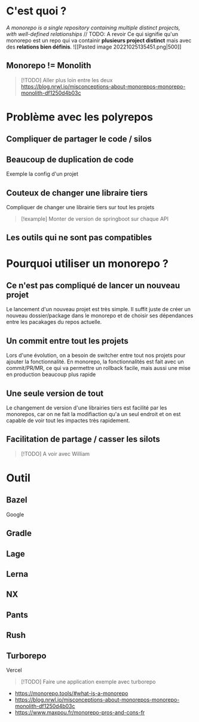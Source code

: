 # C'est quoi ? 
*A monorepo is a single repository containing multiple distinct projects, with well-defined relationships*
// TODO: A revoir
Ce qui signifie qu'un monorepo est un repo qui va containir **plusieurs project distinct** mais avec des **relations bien définis**.
![[Pasted image 20221025135451.png|500]] 
## Monorepo != Monolith
> [!TODO]
> Aller plus loin entre les deux 
> https://blog.nrwl.io/misconceptions-about-monorepos-monorepo-monolith-df1250d4b03c

# Problème avec les polyrepos

## Compliquer de partager le code / silos

## Beaucoup de duplication de code 
 Exemple la config d'un projet

## Couteux de changer une libraire tiers
 Compliquer de changer une librairie tiers sur tout les projets
 
 >[!example]
 >Monter de version de springboot sur chaque API
 
 
 
 
## Les outils qui ne sont pas compatibles



# Pourquoi utiliser un monorepo ? 
 
## Ce n'est pas compliqué de lancer un nouveau projet

Le lancement d'un nouveau projet est très simple. Il suffit juste de créer un nouveau dossier/package dans le monorepo et de choisir ses dépendances entre les pacakages du repos actuelle.
## Un commit entre tout les projets

Lors d'une évolution, on a besoin de switcher entre tout nos projets pour ajouter la fonctionnalité. En monorepo, la fonctionnalités est fait avec un commit/PR/MR, ce qui va permettre un rollback facile, mais aussi une mise en production beaucoup plus rapide
## Une seule version de tout

Le changement de version d'une librairies tiers est facilité par les monorepos, car on ne fait la modifiaction qu'a un seul endroit et on est capable de voir tout les impactes très rapidement.
## Facilitation de partage / casser les silots
>[!TODO]
>A voir avec William

# Outil
## Bazel
Google
## Gradle
## Lage
## Lerna
## NX
## Pants
## Rush
## Turborepo
Vercel
>[!TODO]
>Faire une application exemple avec turborepo



- https://monorepo.tools/#what-is-a-monorepo
- https://blog.nrwl.io/misconceptions-about-monorepos-monorepo-monolith-df1250d4b03c
- https://www.maxpou.fr/monorepo-pros-and-cons-fr


